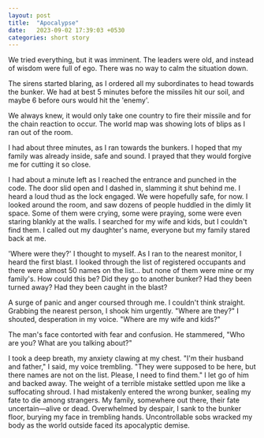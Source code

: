 ```yaml
---
layout: post
title:  "Apocalypse"
date:   2023-09-02 17:39:03 +0530
categories: short story
---
```

We tried everything, but it was imminent. The leaders were old, and instead of wisdom were full of ego. There was no way to calm the situation down.

The sirens started blaring, as I ordered all my subordinates to head towards the bunker. We had at best 5 minutes before the missiles hit our soil, and maybe 6 before ours would hit the 'enemy'.

We always knew, it would only take one country to fire their missile and for the chain reaction to occur. The world map was showing lots of blips as I ran out of the room.

I had about three minutes, as I ran towards the bunkers. I hoped that my family was already inside, safe and sound. I prayed that they would forgive me for cutting it so close.


I had about a minute left as I reached the entrance and punched in the code. The door slid open and I dashed in, slamming it shut behind me. I heard a loud thud as the lock engaged. We were hopefully safe, for now. I looked around the room, and saw dozens of people huddled in the dimly lit space. Some of them were crying, some were praying, some were even staring blankly at the walls. I searched for my wife and kids, but I couldn't find them. I called out my daughter's name, everyone but my family stared back at me.

'Where were they?' I thought to myself. As I ran to the nearest monitor, I heard the first blast. I looked through the list of registered occupants and there were almost 50 names on the list... but none of them were mine or my family's. How could this be? Did they go to another bunker? Had they been turned away? Had they been caught in the blast?

A surge of panic and anger coursed through me. I couldn't think straight. Grabbing the nearest person, I shook him urgently. "Where are they?" I shouted, desperation in my voice. "Where are my wife and kids?"

The man's face contorted with fear and confusion. He stammered, "Who are you? What are you talking about?"

I took a deep breath, my anxiety clawing at my chest. "I'm their husband and father," I said, my voice trembling. "They were supposed to be here, but there names are not on the list. Please, I need to find them." I let go of him and backed away.
The weight of a terrible mistake settled upon me like a suffocating shroud. I had mistakenly entered the wrong bunker, sealing my fate to die among strangers. My family, somewhere out there, their fate uncertain—alive or dead. Overwhelmed by despair, I sank to the bunker floor, burying my face in trembling hands. Uncontrollable sobs wracked my body as the world outside faced its apocalyptic demise.
